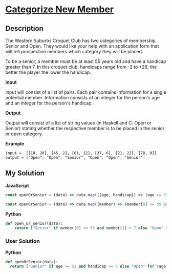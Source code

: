 # [Categorize New Member](https://www.codewars.com/kata/5502c9e7b3216ec63c0001aa)

## Description

The Western Suburbs Croquet Club has two categories of membership, Senior and Open. They would like your help with an application form that will tell prospective members which category they will be placed.

To be a senior, a member must be at least 55 years old and have a handicap greater than 7. In this croquet club, handicaps range from -2 to +26; the better the player the lower the handicap.

**Input**

Input will consist of a list of pairs. Each pair contains information for a single potential member. Information consists of an integer for the person's age and an integer for the person's handicap.

**Output**

Output will consist of a list of string values (in Haskell and C: Open or Senior) stating whether the respective member is to be placed in the senior or open category.

**Example**

```
input =  [[18, 20], [45, 2], [61, 12], [37, 6], [21, 21], [78, 9]]
output = ["Open", "Open", "Senior", "Open", "Open", "Senior"]
```

## My Solution

**JavaScript**

```js
const openOrSenior = (data) => data.map(([age, handicap]) => (age >= 55 && handicap > 7 ? 'Senior' : 'Open'));
```

```js
const openOrSenior = (data) => data.map((member) => (member[0] >= 55 && member[1] > 7 ? 'Senior' : 'Open'));
```

**Python**

```py
def open_or_senior(data):
    return ["Senior" if member[0] >= 55 and member[1] > 7 else "Open" for member in data]
```

### User Solution

**Python**

```py
def openOrSenior(data):
  return ["Senior" if age >= 55 and handicap >= 8 else "Open" for (age, handicap) in data]
```
